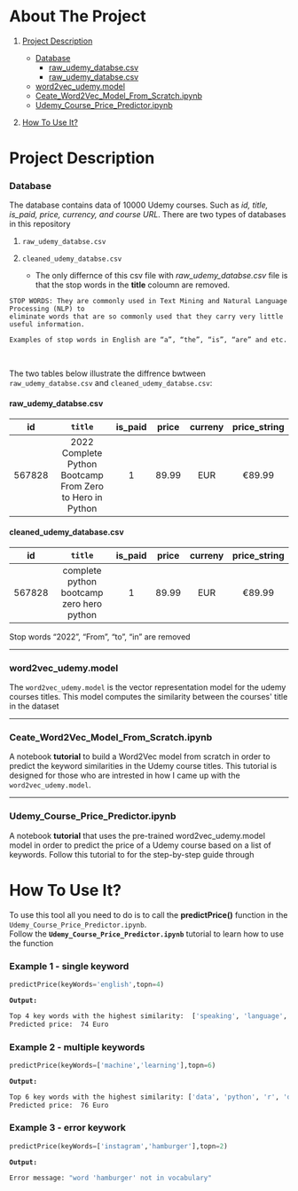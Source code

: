 # About The Project
1. [Project Description](#ProjectDescription)
   * [Database](#Database)
      * [raw_udemy_databse.csv](#raw_udemy_databse.csv)
      * [raw_udemy_databse.csv](#raw_udemy_databse.csv)
   * [word2vec_udemy.model](#word2vec_udemy.model)
   * [Ceate_Word2Vec_Model_From_Scratch.ipynb](#Ceate_Word2Vec_Model_From_Scratch.ipynb)
   * [Udemy_Course_Price_Predictor.ipynb](#Udemy_Course_Price_Predictor.ipynb)
   
   
  
2. [How To Use It?](#HowToUseIt)



<a id="ProjectDescription"></a> 
# Project Description
<a id="Database"></a>  
### Database
The database contains data of 10000 Udemy courses. Such as *id, title, is_paid, price, currency, and course URL*. There are two types of databases in this repository
1. `raw_udemy_databse.csv`
   
2. `cleaned_udemy_databse.csv`
    * The only differnce of this csv file with *raw_udemy_databse.csv* file is that the stop words in the **title** coloumn are removed.

````
STOP WORDS: They are commonly used in Text Mining and Natural Language Processing (NLP) to 
eliminate words that are so commonly used that they carry very little useful information.

Examples of stop words in English are “a”, “the”, “is”, “are” and etc. 
````
<br>

The two tables below illustrate the diffrence bwtween `raw_udemy_databse.csv`  and  `cleaned_udemy_databse.csv`:
<a id="raw_udemy_databse.csv"></a> 
#### raw_udemy_databse.csv
|id| `title`|is_paid|price|curreny|price_string|
|:------:| :------:|:------:|:------:|:------:|:------:|
|567828| 2022 Complete Python Bootcamp From Zero to Hero in Python|1|89.99|EUR|€89.99|

<a id="cleaned_udemy_database.csv"></a>  
#### cleaned_udemy_database.csv
|id| `title`|is_paid|price|curreny|price_string|
|:------:| :------:|:------:|:------:|:------:|:------:|
|567828| complete python bootcamp zero hero python|1|89.99|EUR|€89.99|

Stop words “2022”, “From”, “to”, “in” are removed
- - - -
<a id="word2vec_udemy.model"></a>  
### word2vec_udemy.model

The `word2vec_udemy.model` is the vector representation model for the udemy courses titles. This model computes the similarity between the courses' title in the dataset

- - - -

<a id="Ceate_Word2Vec_Model_From_Scratch.ipynb"></a>  
### Ceate_Word2Vec_Model_From_Scratch.ipynb
A notebook **tutorial** to build a Word2Vec model from scratch in order to predict the keyword similarities in the Udemy course titles.
This tutorial is designed for those who are intrested in how I came up with the `word2vec_udemy.model`. 


- - - -
<a id="Udemy_Course_Price_Predictor.ipynb"></a>  
### Udemy_Course_Price_Predictor.ipynb
A notebook **tutorial** that uses the pre-trained word2vec_udemy.model model in order to predict the price of a Udemy course based on a list of keywords. Follow this tutorial to for the step-by-step guide through


<a id="HowToUseIt"></a>  
# How To Use It?
To use this tool all you need to do is to call the **predictPrice()** function in the `Udemy_Course_Price_Predictor.ipynb`. 
<br>
Follow the **`Udemy_Course_Price_Predictor.ipynb`** tutorial to learn how to use the function
<br>



### Example 1 - single keyword ###
```python
predictPrice(keyWords='english',topn=4)
```

**`Output:`**
```bash
Top 4 key words with the highest similarity:  ['speaking', 'language', 'start', 'writing']
Predicted price:  74 Euro
```

### Example 2 - multiple keywords ###

```python
predictPrice(keyWords=['machine','learning'],topn=6)
```

**`Output:`**
```bash
Top 6 key words with the highest similarity: ['data', 'python', 'r', 'deep', 'science', 'tableau'] 
Predicted price:  76 Euro
```

### Example 3 - error keywork ###

```python
predictPrice(keyWords=['instagram','hamburger'],topn=2)
```

**`Output:`**
```bash
Error message: "word 'hamburger' not in vocabulary"
```



